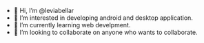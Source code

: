 - 👋 Hi, I’m @leviabellar
- 👀 I’m interested in developing android and desktop application.
- 🌱 I’m currently learning web develpment.
- 💞️ I’m looking to collaborate on anyone who wants to collaborate.

<!---
leviabellar/leviabellar is a ✨ special ✨ repository because its `README.md` (this file) appears on your GitHub profile.
You can click the Preview link to take a look at your changes.
--->
